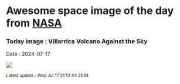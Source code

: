 
# Awesome space image of the day from [NASA](https://api.nasa.gov/)

### Today image : Villarrica Volcano Against the Sky
Date : 2024-07-17

![](https://www.youtube.com/embed/aX4ozspTPQY?rel=0)

<small>Latest update : Wed Jul 17 21:13:44 2024</small>
        